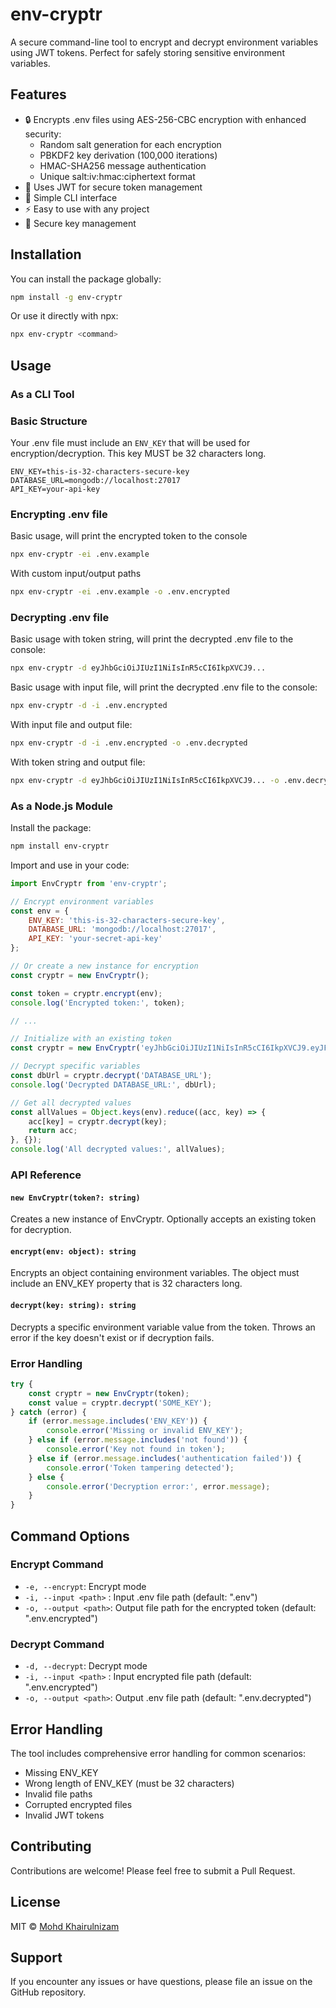 # env-cryptr 

A secure command-line tool to encrypt and decrypt environment variables using JWT tokens. Perfect for safely storing sensitive environment variables.

## Features

- 🔒 Encrypts .env files using AES-256-CBC encryption with enhanced security:
  - Random salt generation for each encryption
  - PBKDF2 key derivation (100,000 iterations)
  - HMAC-SHA256 message authentication
  - Unique salt:iv:hmac:ciphertext format
- 🎯 Uses JWT for secure token management
- 🚀 Simple CLI interface
- ⚡ Easy to use with any project
- 🔑 Secure key management

## Installation

You can install the package globally:
```bash
npm install -g env-cryptr
```

Or use it directly with npx:

```bash
npx env-cryptr <command>
```

## Usage

### As a CLI Tool

### Basic Structure

Your .env file must include an `ENV_KEY` that will be used for encryption/decryption. This key MUST be 32 characters long.

```env
ENV_KEY=this-is-32-characters-secure-key
DATABASE_URL=mongodb://localhost:27017
API_KEY=your-api-key
```

### Encrypting .env file

Basic usage, will print the encrypted token to the console

```bash
npx env-cryptr -ei .env.example
```

With custom input/output paths

```bash
npx env-cryptr -ei .env.example -o .env.encrypted
```

### Decrypting .env file

Basic usage with token string, will print the decrypted .env file to the console:
```bash
npx env-cryptr -d eyJhbGciOiJIUzI1NiIsInR5cCI6IkpXVCJ9...
```

Basic usage with input file, will print the decrypted .env file to the console:
```bash
npx env-cryptr -d -i .env.encrypted
```

With input file and output file:
```bash
npx env-cryptr -d -i .env.encrypted -o .env.decrypted
```

With token string and output file:
```bash
npx env-cryptr -d eyJhbGciOiJIUzI1NiIsInR5cCI6IkpXVCJ9... -o .env.decrypted
```

### As a Node.js Module

Install the package:
```bash
npm install env-cryptr
```

Import and use in your code:

```javascript
import EnvCryptr from 'env-cryptr';

// Encrypt environment variables
const env = {
    ENV_KEY: 'this-is-32-characters-secure-key',
    DATABASE_URL: 'mongodb://localhost:27017',
    API_KEY: 'your-secret-api-key'
};

// Or create a new instance for encryption
const cryptr = new EnvCryptr();

const token = cryptr.encrypt(env);
console.log('Encrypted token:', token);

// ...

// Initialize with an existing token
const cryptr = new EnvCryptr('eyJhbGciOiJIUzI1NiIsInR5cCI6IkpXVCJ9.eyJFTlZfSh...');

// Decrypt specific variables
const dbUrl = cryptr.decrypt('DATABASE_URL');
console.log('Decrypted DATABASE_URL:', dbUrl);

// Get all decrypted values
const allValues = Object.keys(env).reduce((acc, key) => {
    acc[key] = cryptr.decrypt(key);
    return acc;
}, {});
console.log('All decrypted values:', allValues);
```

### API Reference

#### `new EnvCryptr(token?: string)`
Creates a new instance of EnvCryptr. Optionally accepts an existing token for decryption.

#### `encrypt(env: object): string`
Encrypts an object containing environment variables. The object must include an ENV_KEY property that is 32 characters long.

#### `decrypt(key: string): string`
Decrypts a specific environment variable value from the token. Throws an error if the key doesn't exist or if decryption fails.

### Error Handling

```javascript
try {
    const cryptr = new EnvCryptr(token);
    const value = cryptr.decrypt('SOME_KEY');
} catch (error) {
    if (error.message.includes('ENV_KEY')) {
        console.error('Missing or invalid ENV_KEY');
    } else if (error.message.includes('not found')) {
        console.error('Key not found in token');
    } else if (error.message.includes('authentication failed')) {
        console.error('Token tampering detected');
    } else {
        console.error('Decryption error:', error.message);
    }
}
```

## Command Options

### Encrypt Command
- `-e, --encrypt`: Encrypt mode
- `-i, --input <path>` : Input .env file path (default: ".env")
- `-o, --output <path>`: Output file path for the encrypted token (default: ".env.encrypted")

### Decrypt Command
- `-d, --decrypt`: Decrypt mode
- `-i, --input <path>` : Input encrypted file path (default: ".env.encrypted")
- `-o, --output <path>`: Output .env file path (default: ".env.decrypted")

## Error Handling

The tool includes comprehensive error handling for common scenarios:
- Missing ENV_KEY
- Wrong length of ENV_KEY (must be 32 characters)
- Invalid file paths
- Corrupted encrypted files
- Invalid JWT tokens

## Contributing

Contributions are welcome! Please feel free to submit a Pull Request.

## License

MIT © [Mohd Khairulnizam](mailto:khairulnizam.md@rhbgroup.com)

## Support

If you encounter any issues or have questions, please file an issue on the GitHub repository.
